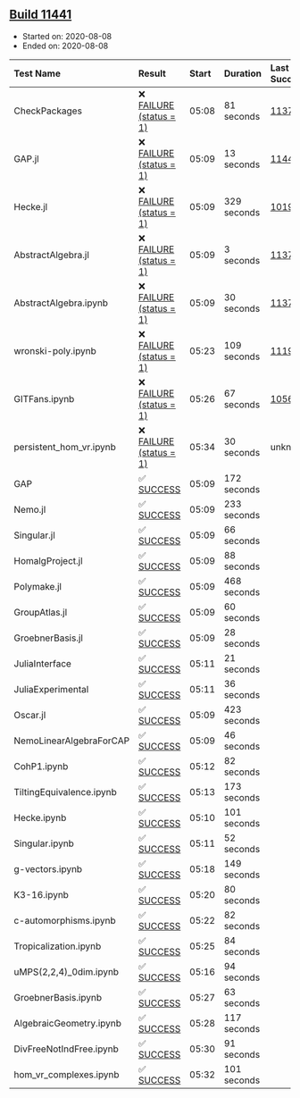 ## [Build 11441](https://oscarci.mathematik.uni-kl.de/job/oscar/11441/)

* Started on: 2020-08-08
* Ended on: 2020-08-08

| Test Name    | Result | Start | Duration | Last Success | First Failure |
|:-------------|:-------|:------|:---------|:-------------|:--------------|
| CheckPackages | ❌ [FAILURE (status = 1)](https://oscarci.mathematik.uni-kl.de/job/oscar/11441/artifact/logs/build-11441/CheckPackages.log) | 05:08 | 81 seconds | [11376](https://oscarci.mathematik.uni-kl.de/job/oscar/11376/) | [11377](https://oscarci.mathematik.uni-kl.de/job/oscar/11377/) |
| GAP.jl | ❌ [FAILURE (status = 1)](https://oscarci.mathematik.uni-kl.de/job/oscar/11441/artifact/logs/build-11441/GAP.jl.log) | 05:09 | 13 seconds | [11440](https://oscarci.mathematik.uni-kl.de/job/oscar/11440/) | [11441](https://oscarci.mathematik.uni-kl.de/job/oscar/11441/) |
| Hecke.jl | ❌ [FAILURE (status = 1)](https://oscarci.mathematik.uni-kl.de/job/oscar/11441/artifact/logs/build-11441/Hecke.jl.log) | 05:09 | 329 seconds | [10197](https://oscarci.mathematik.uni-kl.de/job/oscar/10197/) | [10198](https://oscarci.mathematik.uni-kl.de/job/oscar/10198/) |
| AbstractAlgebra.jl | ❌ [FAILURE (status = 1)](https://oscarci.mathematik.uni-kl.de/job/oscar/11441/artifact/logs/build-11441/AbstractAlgebra.jl.log) | 05:09 | 3 seconds | [11376](https://oscarci.mathematik.uni-kl.de/job/oscar/11376/) | [11377](https://oscarci.mathematik.uni-kl.de/job/oscar/11377/) |
| AbstractAlgebra.ipynb | ❌ [FAILURE (status = 1)](https://oscarci.mathematik.uni-kl.de/job/oscar/11441/artifact/logs/build-11441/AbstractAlgebra.ipynb.log) | 05:09 | 30 seconds | [11376](https://oscarci.mathematik.uni-kl.de/job/oscar/11376/) | [11377](https://oscarci.mathematik.uni-kl.de/job/oscar/11377/) |
| wronski-poly.ipynb | ❌ [FAILURE (status = 1)](https://oscarci.mathematik.uni-kl.de/job/oscar/11441/artifact/logs/build-11441/wronski-poly.ipynb.log) | 05:23 | 109 seconds | [11192](https://oscarci.mathematik.uni-kl.de/job/oscar/11192/) | [11193](https://oscarci.mathematik.uni-kl.de/job/oscar/11193/) |
| GITFans.ipynb | ❌ [FAILURE (status = 1)](https://oscarci.mathematik.uni-kl.de/job/oscar/11441/artifact/logs/build-11441/GITFans.ipynb.log) | 05:26 | 67 seconds | [10566](https://oscarci.mathematik.uni-kl.de/job/oscar/10566/) | [10567](https://oscarci.mathematik.uni-kl.de/job/oscar/10567/) |
| persistent_hom_vr.ipynb | ❌ [FAILURE (status = 1)](https://oscarci.mathematik.uni-kl.de/job/oscar/11441/artifact/logs/build-11441/persistent_hom_vr.ipynb.log) | 05:34 | 30 seconds | unknown | unknown |
| GAP | ✅ [SUCCESS](https://oscarci.mathematik.uni-kl.de/job/oscar/11441/artifact/logs/build-11441/GAP.log) | 05:09 | 172 seconds |  |  |
| Nemo.jl | ✅ [SUCCESS](https://oscarci.mathematik.uni-kl.de/job/oscar/11441/artifact/logs/build-11441/Nemo.jl.log) | 05:09 | 233 seconds |  |  |
| Singular.jl | ✅ [SUCCESS](https://oscarci.mathematik.uni-kl.de/job/oscar/11441/artifact/logs/build-11441/Singular.jl.log) | 05:09 | 66 seconds |  |  |
| HomalgProject.jl | ✅ [SUCCESS](https://oscarci.mathematik.uni-kl.de/job/oscar/11441/artifact/logs/build-11441/HomalgProject.jl.log) | 05:09 | 88 seconds |  |  |
| Polymake.jl | ✅ [SUCCESS](https://oscarci.mathematik.uni-kl.de/job/oscar/11441/artifact/logs/build-11441/Polymake.jl.log) | 05:09 | 468 seconds |  |  |
| GroupAtlas.jl | ✅ [SUCCESS](https://oscarci.mathematik.uni-kl.de/job/oscar/11441/artifact/logs/build-11441/GroupAtlas.jl.log) | 05:09 | 60 seconds |  |  |
| GroebnerBasis.jl | ✅ [SUCCESS](https://oscarci.mathematik.uni-kl.de/job/oscar/11441/artifact/logs/build-11441/GroebnerBasis.jl.log) | 05:09 | 28 seconds |  |  |
| JuliaInterface | ✅ [SUCCESS](https://oscarci.mathematik.uni-kl.de/job/oscar/11441/artifact/logs/build-11441/JuliaInterface.log) | 05:11 | 21 seconds |  |  |
| JuliaExperimental | ✅ [SUCCESS](https://oscarci.mathematik.uni-kl.de/job/oscar/11441/artifact/logs/build-11441/JuliaExperimental.log) | 05:11 | 36 seconds |  |  |
| Oscar.jl | ✅ [SUCCESS](https://oscarci.mathematik.uni-kl.de/job/oscar/11441/artifact/logs/build-11441/Oscar.jl.log) | 05:09 | 423 seconds |  |  |
| NemoLinearAlgebraForCAP | ✅ [SUCCESS](https://oscarci.mathematik.uni-kl.de/job/oscar/11441/artifact/logs/build-11441/NemoLinearAlgebraForCAP.log) | 05:09 | 46 seconds |  |  |
| CohP1.ipynb | ✅ [SUCCESS](https://oscarci.mathematik.uni-kl.de/job/oscar/11441/artifact/logs/build-11441/CohP1.ipynb.log) | 05:12 | 82 seconds |  |  |
| TiltingEquivalence.ipynb | ✅ [SUCCESS](https://oscarci.mathematik.uni-kl.de/job/oscar/11441/artifact/logs/build-11441/TiltingEquivalence.ipynb.log) | 05:13 | 173 seconds |  |  |
| Hecke.ipynb | ✅ [SUCCESS](https://oscarci.mathematik.uni-kl.de/job/oscar/11441/artifact/logs/build-11441/Hecke.ipynb.log) | 05:10 | 101 seconds |  |  |
| Singular.ipynb | ✅ [SUCCESS](https://oscarci.mathematik.uni-kl.de/job/oscar/11441/artifact/logs/build-11441/Singular.ipynb.log) | 05:11 | 52 seconds |  |  |
| g-vectors.ipynb | ✅ [SUCCESS](https://oscarci.mathematik.uni-kl.de/job/oscar/11441/artifact/logs/build-11441/g-vectors.ipynb.log) | 05:18 | 149 seconds |  |  |
| K3-16.ipynb | ✅ [SUCCESS](https://oscarci.mathematik.uni-kl.de/job/oscar/11441/artifact/logs/build-11441/K3-16.ipynb.log) | 05:20 | 80 seconds |  |  |
| c-automorphisms.ipynb | ✅ [SUCCESS](https://oscarci.mathematik.uni-kl.de/job/oscar/11441/artifact/logs/build-11441/c-automorphisms.ipynb.log) | 05:22 | 82 seconds |  |  |
| Tropicalization.ipynb | ✅ [SUCCESS](https://oscarci.mathematik.uni-kl.de/job/oscar/11441/artifact/logs/build-11441/Tropicalization.ipynb.log) | 05:25 | 84 seconds |  |  |
| uMPS(2,2,4)_0dim.ipynb | ✅ [SUCCESS](https://oscarci.mathematik.uni-kl.de/job/oscar/11441/artifact/logs/build-11441/uMPS-2-2-4-_0dim.ipynb.log) | 05:16 | 94 seconds |  |  |
| GroebnerBasis.ipynb | ✅ [SUCCESS](https://oscarci.mathematik.uni-kl.de/job/oscar/11441/artifact/logs/build-11441/GroebnerBasis.ipynb.log) | 05:27 | 63 seconds |  |  |
| AlgebraicGeometry.ipynb | ✅ [SUCCESS](https://oscarci.mathematik.uni-kl.de/job/oscar/11441/artifact/logs/build-11441/AlgebraicGeometry.ipynb.log) | 05:28 | 117 seconds |  |  |
| DivFreeNotIndFree.ipynb | ✅ [SUCCESS](https://oscarci.mathematik.uni-kl.de/job/oscar/11441/artifact/logs/build-11441/DivFreeNotIndFree.ipynb.log) | 05:30 | 91 seconds |  |  |
| hom_vr_complexes.ipynb | ✅ [SUCCESS](https://oscarci.mathematik.uni-kl.de/job/oscar/11441/artifact/logs/build-11441/hom_vr_complexes.ipynb.log) | 05:32 | 101 seconds |  |  |

